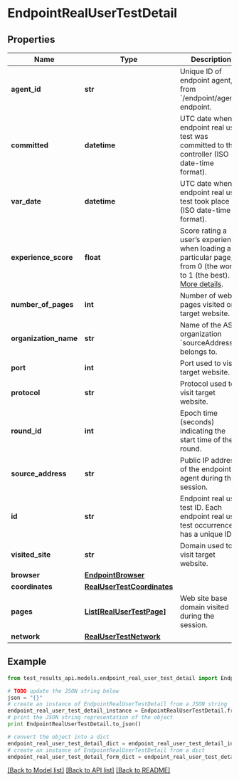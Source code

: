 # EndpointRealUserTestDetail


## Properties
Name | Type | Description | Notes
------------ | ------------- | ------------- | -------------
**agent_id** | **str** | Unique ID of endpoint agent, from &#x60;/endpoint/agents&#x60; endpoint. | [optional] [readonly] 
**committed** | **datetime** | UTC date when endpoint real user test was committed to the controller (ISO date-time format). | [optional] [readonly] 
**var_date** | **datetime** | UTC date when endpoint real user test took place (ISO date-time format). | [optional] [readonly] 
**experience_score** | **float** | Score rating a user’s experience when loading a particular page, from 0 (the worst) to 1 (the best). [More details](https://docs.thousandeyes.com/product-documentation/end-user-monitoring/viewing-data/endpoint-agent-views-reference#user-experience-score). | [optional] [readonly] 
**number_of_pages** | **int** | Number of web pages visited on target website. | [optional] [readonly] 
**organization_name** | **str** | Name of the AS organization &#x60;sourceAddress&#x60; belongs to. | [optional] [readonly] 
**port** | **int** | Port used to visit target website. | [optional] [readonly] 
**protocol** | **str** | Protocol used to visit target website. | [optional] [readonly] 
**round_id** | **int** | Epoch time (seconds) indicating the start time of the round. | [optional] [readonly] 
**source_address** | **str** | Public IP address of the endpoint agent during the session. | [optional] [readonly] 
**id** | **str** | Endpoint real user test ID. Each endpoint real user test occurrence has a unique ID. | [optional] [readonly] 
**visited_site** | **str** | Domain used to visit target website. | [optional] [readonly] 
**browser** | [**EndpointBrowser**](EndpointBrowser.md) |  | [optional] 
**coordinates** | [**RealUserTestCoordinates**](RealUserTestCoordinates.md) |  | [optional] 
**pages** | [**List[RealUserTestPage]**](RealUserTestPage.md) | Web site base domain visited during the session. | [optional] 
**network** | [**RealUserTestNetwork**](RealUserTestNetwork.md) |  | [optional] 

## Example

```python
from test_results_api.models.endpoint_real_user_test_detail import EndpointRealUserTestDetail

# TODO update the JSON string below
json = "{}"
# create an instance of EndpointRealUserTestDetail from a JSON string
endpoint_real_user_test_detail_instance = EndpointRealUserTestDetail.from_json(json)
# print the JSON string representation of the object
print EndpointRealUserTestDetail.to_json()

# convert the object into a dict
endpoint_real_user_test_detail_dict = endpoint_real_user_test_detail_instance.to_dict()
# create an instance of EndpointRealUserTestDetail from a dict
endpoint_real_user_test_detail_form_dict = endpoint_real_user_test_detail.from_dict(endpoint_real_user_test_detail_dict)
```
[[Back to Model list]](../README.md#documentation-for-models) [[Back to API list]](../README.md#documentation-for-api-endpoints) [[Back to README]](../README.md)


